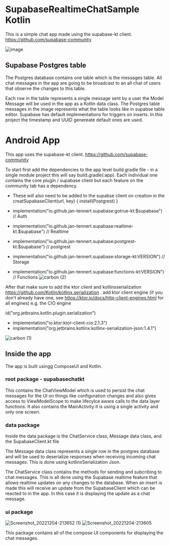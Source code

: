 # SupabaseRealtimeChatSample Kotlin

This is a simple chat app made using the supabase-kt client. https://github.com/supabase-community

![image](https://user-images.githubusercontent.com/98186105/205529386-4342f5ac-b137-49ee-b6ad-5553f3b3c7f4.png)

## Supabase Postgres table
The Postgres database contains one table which is the messages table. All chat messages in the app are going to be broadcast to an all chat of users that observe the changes to this table.

Each row in the table represents a single message sent by a user the Model Message will be used in the app as a Kotlin data class. The Postgres table messages in the image represents what the table looks like in supabse table editor. Supabase has default implementations for triggers on inserts. In this project the timestamp and UUID genereate default ones are used.

# Android App

This app uses the supabase-kt client. https://github.com/supabase-community

To start first add the dependencies to the app level build.gradle file - in a single module project this will say build.gradle(:app).
Each individual one contains the core plugin / supabase client but each feature on the community tab has a dependency.

 - These will also need to be added to the supabse client on creation in the creatSupabaseClient(url, key) { install(Postgrest) } 

- implementation("io.github.jan-tennert.supabase:gotrue-kt:$supabase") // Auth
- implementation("io.github.jan-tennert.supabase:realtime-kt:$supabase") // Realtime
- implementation("io.github.jan-tennert.supabase:postgrest-kt:$supabase") // postgrest
- implementation("io.github.jan-tennert.supabase:storage-kt:VERSION") // Storage
- implementation("io.github.jan-tennert.supabase:functions-kt:VERSION") // Functions
![carbon (2)](https://user-images.githubusercontent.com/98186105/205532004-718efd8d-0076-4a59-83fa-6ff0136f7e23.png)


After that make sure to add the ktor client and kotlinxserialization https://github.com/Kotlin/kotlinx.serialization .
add ktor client engine (if you don't already have one, see https://ktor.io/docs/http-client-engines.html for all engines)
e.g. the CIO engine

id("org.jetbrains.kotlin.plugin.serialization")
  
- implementation("io.ktor:ktor-client-cio:2.1.3")
- implementation("org.jetbrains.kotlinx:kotlinx-serialization-json:1.4.1")
 
![carbon (1)](https://user-images.githubusercontent.com/98186105/205531738-b82fb5f0-e5e3-4949-8e4a-ad1779837e90.png)


## Inside the app

The app is built usingg ComposeUI and Kotlin.

### root package - supabasechatkt

This contains the ChatViewModel which is used to persist the chat messages for the UI on things like configuration changes and also gives access to ViewModelScope to make lifecylce aware calls to the data layer functions. It also contains the MainActivity it is using a single activity and only one screen.

### data package

Inside the data package is the ChatService class, Message data class, and the SupabaseClient.kt file

The Message data class represents a single row in the postgres database and will be used to deserialize responses when receiving incoming chat messages.
This is done using kotlinxSerialization Json.

The ChatService class contains the methods for sending and subcribing to chat messages. This is all done using the Supabase realtime feature that
allows realtime updates on any changes to the database. When an insert is made this will receive an update from the SupabaseClient which can be reacted to in the app. In this case it is displaying the update as a chat message.

### ui package

![Screenshot_20221204-213652 (1)](https://user-images.githubusercontent.com/98186105/205538597-57e3aaf4-9c52-44f1-95d3-56b41e9b78be.png)
![Screenshot_20221204-213605](https://user-images.githubusercontent.com/98186105/205538726-52539609-dcd5-4d33-9f94-c8f42ab5a0c5.png)

This package contains all of the compose UI components for displaying the chat messages.

